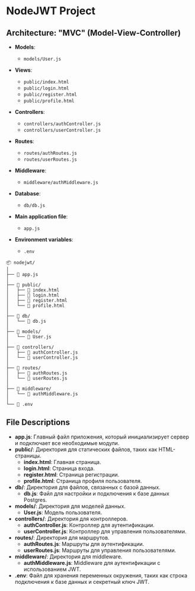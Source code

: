 # NodeJWT Project

## Architecture: "MVC" (Model-View-Controller)

- **Models**: 
  - `models/User.js`

- **Views**: 
  - `public/index.html`
  - `public/login.html`
  - `public/register.html`
  - `public/profile.html`

- **Controllers**: 
  - `controllers/authController.js`
  - `controllers/userController.js`

- **Routes**: 
  - `routes/authRoutes.js`
  - `routes/userRoutes.js`

- **Middleware**: 
  - `middleware/authMiddleware.js`

- **Database**: 
  - `db/db.js`

- **Main application file**: 
  - `app.js`

- **Environment variables**: 
  - `.env`
```
📦 nodejwt/
│
├── 📄 app.js
│
├── 📁 public/
│   ├── 📄 index.html
│   ├── 📄 login.html
│   ├── 📄 register.html
│   └── 📄 profile.html
│
├── 📁 db/
│   └── 📄 db.js
│
├── 📁 models/
│   └── 📄 User.js
│
├── 📁 controllers/
│   ├── 📄 authController.js
│   └── 📄 userController.js
│
├── 📁 routes/
│   ├── 📄 authRoutes.js
│   └── 📄 userRoutes.js
│
├── 📁 middleware/
│   └── 📄 authMiddleware.js
│
└── 📄 .env
```


## File Descriptions

- **app.js**: Главный файл приложения, который инициализирует сервер и подключает все необходимые модули.
- **public/**: Директория для статических файлов, таких как HTML-страницы.
  - **index.html**: Главная страница.
  - **login.html**: Страница входа.
  - **register.html**: Страница регистрации.
  - **profile.html**: Страница профиля пользователя.
- **db/**: Директория для файлов, связанных с базой данных.
  - **db.js**: Файл для настройки и подключения к базе данных Postgres.
- **models/**: Директория для моделей данных.
  - **User.js**: Модель пользователя.
- **controllers/**: Директория для контроллеров.
  - **authController.js**: Контроллер для аутентификации.
  - **userController.js**: Контроллер для управления пользователями.
- **routes/**: Директория для маршрутов.
  - **authRoutes.js**: Маршруты для аутентификации.
  - **userRoutes.js**: Маршруты для управления пользователями.
- **middleware/**: Директория для middleware.
  - **authMiddleware.js**: Middleware для аутентификации с использованием JWT.
- **.env**: Файл для хранения переменных окружения, таких как строка подключения к базе данных и секретный ключ JWT.
